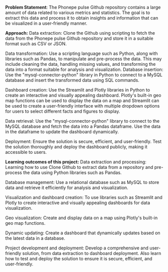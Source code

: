**Problem Statement**:
The Phonepe pulse Github repository contains a large amount of data related to various metrics and statistics. The goal is to extract this data and process it to obtain insights and information that can be visualized in a user-friendly manner.

**Approach:**
Data extraction: Clone the Github using scripting to fetch the data from the Phonepe pulse Github repository and store it in a suitable format such as CSV or JSON.

Data transformation: Use a scripting language such as Python, along with libraries such as Pandas, to manipulate and pre-process the data. This may include cleaning the data, handling missing values, and transforming the data into a format suitable for analysis and visualization.
Database insertion: Use the "mysql-connector-python" library in Python to connect to a MySQL database and insert the transformed data using SQL commands.

Dashboard creation: Use the Streamlit and Plotly libraries in Python to create an interactive and visually appealing dashboard. Plotly's built-in geo map functions can be used to display the data on a map and Streamlit can be used to create a user-friendly interface with multiple dropdown options for users to select different facts and figures to display.

Data retrieval: Use the "mysql-connector-python" library to connect to the MySQL database and fetch the data into a Pandas dataframe. Use the data in the dataframe to update the dashboard dynamically.

Deployment: Ensure the solution is secure, efficient, and user-friendly. Test the solution thoroughly and deploy the dashboard publicly, making it accessible to users.

**Learning outcomes of this project:**
Data extraction and processing: Learning how to use Clone Github to extract data from a repository and pre-process the data using Python libraries such as Pandas.

Database management: Use a relational database such as MySQL to store data and retrieve it efficiently for analysis and visualization.

Visualization and dashboard creation: To use libraries such as Streamlit and Plotly to create interactive and visually appealing dashboards for data visualization.

Geo visualization: Create and display data on a map using Plotly's built-in geo map functions.

Dynamic updating: Create a dashboard that dynamically updates based on the latest data in a database.

Project development and deployment: Develop a comprehensive and user-friendly solution, from data extraction to dashboard deployment. Also learn how to test and deploy the solution to ensure it is secure, efficient, and user-friendly.
